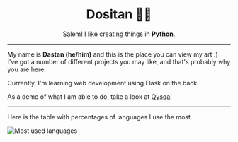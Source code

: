<div align="center">
    <h1>Dositan 👨‍💻</h1>
    <p>Salem! I like creating things in <b>Python</b>.</p>
</div>

***

My name is **Dastan (he/him)** and this is the place you can view my art :)<br/>
I've got a number of different projects you may like, and that's probably why you are here.

Currently, I'm learning web development using Flask on the back.

As a demo of what I am able to do, take a look at [Qysqa](https://github.com/Dositan/qysqa)!

***

Here is the table with percentages of languages I use the most.

![Most used languages][stats]

<!-- kind of variables here -->
[stats]: https://github-readme-stats.vercel.app/api/top-langs/?username=Dositan&theme=onedark&layout=compact

[discord]: https://discord.com/users/682935658671902730
[twitter]: https://twitter.com/dosekwastaken
[telegram]: https://t.me/ozgeldi
